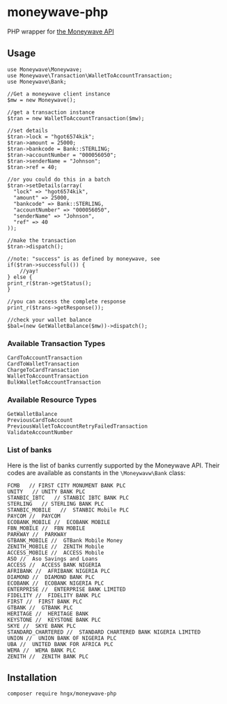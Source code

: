# moneywave-php

PHP wrapper for [the Moneywave API](http;//moneywave.flutterwave.com/api)

## Usage

```
use Moneywave\Moneywave;
use Moneywave\Transaction\WalletToAccountTransaction;
use Moneywave\Bank;

//Get a moneywave client instance
$mw = new Moneywave();

//get a transaction instance
$tran = new WalletToAccountTransaction($mw);

//set details
$tran->lock = "hgot6574kik";
$tran->amount = 25000;
$tran->bankcode = Bank::STERLING;
$tran->accountNumber = "000056050";
$tran->senderName = "Johnson";
$tran->ref = 40;

//or you could do this in a batch
$tran->setDetails(array(
  "lock" => "hgot6574kik",
  "amount" => 25000,
  "bankcode" => Bank::STERLING,
  "accountNumber" => "000056050",
  "senderName" => "Johnson",
  "ref" => 40
));

//make the transaction
$tran->dispatch();

//note: "success" is as defined by moneywave, see
if($tran->successful()) {
    //yay!
} else {
print_r($tran->getStatus();
}

//you can access the complete response
print_r($trans->getResponse());

//check your wallet balance
$bal=(new GetWalletBalance($mw))->dispatch();
```
### Available Transaction Types
```
CardToAccountTransaction
CardToWalletTransaction
ChargeToCardTransaction
WalletToAccountTransaction
BulkWalletToAccountTransaction
```

### Available Resource Types
```
GetWalletBalance
PreviousCardToAccount
PreviousWalletToAccountRetryFailedTransaction
ValidateAccountNumber
```

### List of banks
Here is the list of banks currently supported by the Moneywave API. Their codes are available as constants in the `\Moneywavw\Bank` class:

```
FCMB   // FIRST CITY MONUMENT BANK PLC
UNITY   // UNITY BANK PLC
STANBIC_IBTC   // STANBIC IBTC BANK PLC
STERLING   // STERLING BANK PLC
STANBIC_MOBILE   //  STANBIC Mobile PLC
PAYCOM //  PAYCOM
ECOBANK_MOBILE //  ECOBANK MOBILE
FBN_MOBILE //  FBN MOBILE
PARKWAY //  PARKWAY
GTBANK_MOBILE //  GTBank Mobile Money
ZENITH_MOBILE //  ZENITH Mobile
ACCESS_MOBILE //  ACCESS Mobile
ASO //  Aso Savings and Loans
ACCESS //  ACCESS BANK NIGERIA
AFRIBANK //  AFRIBANK NIGERIA PLC
DIAMOND //  DIAMOND BANK PLC
ECOBANK //  ECOBANK NIGERIA PLC
ENTERPRISE //  ENTERPRISE BANK LIMITED
FIDELITY //  FIDELITY BANK PLC
FIRST //  FIRST BANK PLC
GTBANK //  GTBANK PLC
HERITAGE //  HERITAGE BANK
KEYSTONE //  KEYSTONE BANK PLC
SKYE //  SKYE BANK PLC
STANDARD_CHARTERED //  STANDARD CHARTERED BANK NIGERIA LIMITED
UNION //  UNION BANK OF NIGERIA PLC
UBA //  UNITED BANK FOR AFRICA PLC
WEMA //  WEMA BANK PLC
ZENITH //  ZENITH BANK PLC

```

## Installation

```
composer require hngx/moneywave-php
```